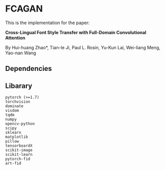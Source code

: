 # FCAGAN
This is the implementation for the paper:

**Cross-Lingual Font Style Transfer with Full-Domain Convolutional Attention**

By Hui-huang Zhao*, Tian-le Ji, Paul L. Rosin, Yu-Kun Lai, Wei-liang Meng, Yao-nan Wang

## Dependencies
Libarary
-------------
```
pytorch (>=1.7)
torchvision
dominate
visdom
tqdm
numpy
opencv-python  
scipy
sklearn
matplotlib  
pillow  
tensorboardX
scikit-image
scikit-learn
pytorch-fid
art-fid
```
